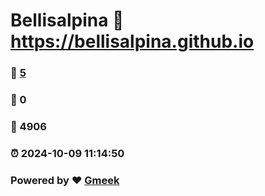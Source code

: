 # Bellisalpina :link: https://bellisalpina.github.io 
### :page_facing_up: [5](https://bellisalpina.github.io/tag.html) 
### :speech_balloon: 0 
### :hibiscus: 4906 
### :alarm_clock: 2024-10-09 11:14:50 
### Powered by :heart: [Gmeek](https://github.com/Meekdai/Gmeek)
